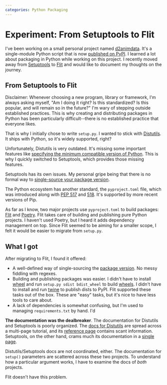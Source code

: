 ```yaml
---
categories: Python Packaging
---
```


# Experiment: From Setuptools to Flit

I've been working on a small personal project named [d2animdata](https://github.com/pastelmind/d2animdata). It's a single-module Python script that is now [published on PyPI](https://pypi.org/project/d2animdata/). I learned a lot about packaging in Python while working on this project. I recently moved away from [Setuptools] to [Flit] and would like to document my thoughts on the journey.

[distutils]: https://docs.python.org/3/distutils/
[setuptools]: https://setuptools.readthedocs.io/
[flit]: https://flit.readthedocs.io/
[poetry]: https://poetry.eustace.io/

## From Setuptools to Flit

Disclaimer: Whenever choosing a new program, library or framework, I'm always asking myself, "Am I doing it right? Is this standardized? Is this popular, and will remain so in the future?" I'm wary of stepping outside established practices. This is why creating and distributing packages in Python has been particularly difficult--there is no established practice that everyone likes.

That is why I initially chose to write `setup.py`. I wanted to stick with [Distutils]. It ships with Python, so it's widely supported, right?

Unfortunately, Distutils is very outdated. It's missing some important features like [specifying the minimum compatible version of Python](https://stackoverflow.com/q/19534896/). This is why I quickly switched to Setuptools, which provides those missing features.

Setuptools has its own issues. My personal gripe being that there is no formal way to [single-source your package version](https://packaging.python.org/guides/single-sourcing-package-version/).

The Python ecosystem has another standard, the `pyproject.toml` file, which was introduced along with [PEP 517](https://www.python.org/dev/peps/pep-0517/) and [518](https://www.python.org/dev/peps/pep-0518/). It's supported by more recent versions of Pip.

As far as I know, two major projects use `pyproject.toml` to build packages: [Flit] and [Poetry]. Flit takes care of building and publishing pure Python projects. I haven't used Poetry, but I heard it adds dependency management on top. Since Flit seemed to be aiming for a smaller scope, I felt it would be easier to migrate from `setup.py`.

## What I got

After migrating to Flit, I found it offered:

- A well-defined way of single-sourcing the [package version](https://flit.readthedocs.io/en/latest/index.html#usage). No messy fiddling with regexes.
- Building and publishing packages was easier. I didn't have to install [wheel] and run `setup.py sdist bdist_wheel` to build [wheels](https://pythonwheels.com/). I didn't have to install and run [twine] to publish dists to PyPI. Flit supported these tasks out of the box. These are "easy" tasks, but it's nice to have less tools to care about.
- A lack of dependencies is somewhat confusing, but I'm used to managing `requirements.txt` by hand. I'd

**The documentation was the dealbreaker**. The documentation for Distutils and Setuptools is poorly organized. The [docs for Distutils](https://docs.python.org/3/distutils/) are spread across a multi-page tutorial, and its [reference page](https://docs.python.org/3/distutils/apiref.html) contains scant information. Setuptools, on the other hand, crams much its documentation in a [single page](https://setuptools.readthedocs.io/en/latest/setuptools.html).

Distutils/Setuptools docs are not coordinated, either. The documentation for `setup()` parameters are scattered across these two projects. To understand how a particular argument works, I have to examine the docs of _both_ projects.

Flit doesn't have this problem.

[wheel]: https://pypi.org/project/wheel/
[twine]: https://pypi.org/project/twine/
